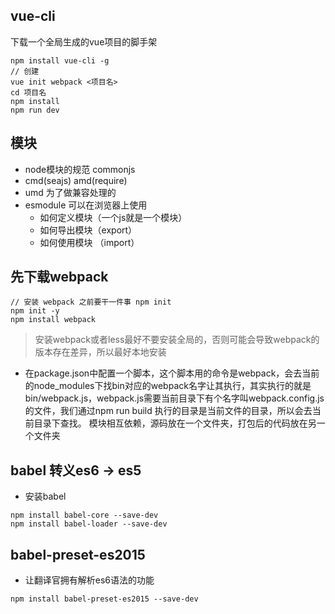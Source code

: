 ## vue-cli

下载一个全局生成的vue项目的脚手架

```
npm install vue-cli -g
// 创建
vue init webpack <项目名>
cd 项目名
npm install
npm run dev
```

## 模块

- node模块的规范 commonjs
- cmd(seajs)       amd(require)
- umd 为了做兼容处理的
- esmodule 可以在浏览器上使用
  - 如何定义模块（一个js就是一个模块）
  - 如何导出模块（export）
  - 如何使用模块 （import）

## 先下载webpack
```
// 安装 webpack 之前要干一件事 npm init
npm init -y
npm install webpack
```
> 安装webpack或者less最好不要安装全局的，否则可能会导致webpack的版本存在差异，所以最好本地安装

- 在package.json中配置一个脚本，这个脚本用的命令是webpack，会去当前的node_modules下找bin对应的webpack名字让其执行，其实执行的就是bin/webpack.js，webpack.js需要当前目录下有个名字叫webpack.config.js的文件，我们通过npm run build 执行的目录是当前文件的目录，所以会去当前目录下查找。
模块相互依赖，源码放在一个文件夹，打包后的代码放在另一个文件夹
## babel 转义es6 -> es5
- 安装babel
```
npm install babel-core --save-dev
npm install babel-loader --save-dev
```
## babel-preset-es2015
- 让翻译官拥有解析es6语法的功能
```
npm install babel-preset-es2015 --save-dev
```